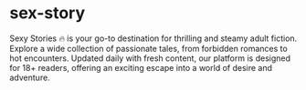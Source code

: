 # sex-story
Sexy Stories 🔥 is your go-to destination for thrilling and steamy adult fiction. Explore a wide collection of passionate tales, from forbidden romances to hot encounters. Updated daily with fresh content, our platform is designed for 18+ readers, offering an exciting escape into a world of desire and adventure.
